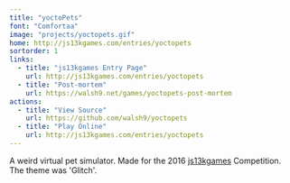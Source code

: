 ```yaml
---
title: "yoctoPets"
font: "Comfortaa"
image: "projects/yoctopets.gif"
home: http://js13kgames.com/entries/yoctopets
sortorder: 1
links:
  - title: "js13kgames Entry Page"
    url: http://js13kgames.com/entries/yoctopets
  - title: "Post-mortem"
    url: https://walsh9.net/games/yoctopets-post-mortem
actions:
  - title: "View Source"
    url: https://github.com/walsh9/yoctopets
  - title: "Play Online"
    url: http://js13kgames.com/entries/yoctopets
---
```


A weird virtual pet simulator.
Made for the 2016 [js13kgames](http://2016.js13kgames.com) Competition. The theme was 'Glitch'.